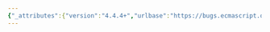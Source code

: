 ```yaml
---
{"_attributes":{"version":"4.4.4+","urlbase":"https://bugs.ecmascript.org/","maintainer":"dherman@mozilla.com"},"bug":{"bug_id":1387,"creation_ts":"2013-03-21 19:17:00 -0700","short_desc":"15.16.4.2: \"p\" not defined","delta_ts":"2013-05-14 18:13:56 -0700","product":"Draft for 6th Edition","component":"editorial issue","version":"Rev 14: March 8, 2013 Draft","rep_platform":"All","op_sys":"All","bug_status":"RESOLVED","resolution":"FIXED","priority":"Normal","bug_severity":"normal","everconfirmed":true,"reporter":{"uid":"jmdyck","name":"Michael Dyck"},"assigned_to":{"uid":"allen","name":"Allen Wirfs-Brock"},"long_desc":[{"commentid":3542,"comment_count":0,"who":{"uid":"jmdyck","name":"Michael Dyck"},"bug_when":"2013-03-21 19:17:18 -0700","thetext":"In 15.16.4.2 \"Set.prototype.add (value )\",\nstep 8.a says:\n    If p is not empty and same(p, value) is true, then\nbut 'p' is not defined.\n\nChange both occurrences to 'e'?"},{"commentid":3572,"comment_count":1,"who":{"uid":"allen","name":"Allen Wirfs-Brock"},"bug_when":"2013-04-04 17:51:28 -0700","thetext":"fixed in rev 15 editor's draft"},{"commentid":3962,"comment_count":2,"who":{"uid":"allen","name":"Allen Wirfs-Brock"},"bug_when":"2013-05-14 18:13:56 -0700","thetext":"resolved in rev 15, May 14, 2013 draft"}]}}
---
```

